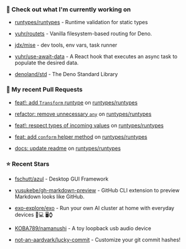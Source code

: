 ### 👷 Check out what I'm currently working on



- [runtypes/runtypes](https://github.com/runtypes/runtypes) - Runtime validation for static types

- [yuhr/routets](https://github.com/yuhr/routets) - Vanilla filesystem-based routing for Deno.

- [jdx/mise](https://github.com/jdx/mise) - dev tools, env vars, task runner

- [yuhr/use-await-data](https://github.com/yuhr/use-await-data) - A React hook that executes an async task to populate the desired data.

- [denoland/std](https://github.com/denoland/std) - The Deno Standard Library

### 🔨 My recent Pull Requests



- [feat!: add `Transform` runtype](https://github.com/runtypes/runtypes/pull/400) on [runtypes/runtypes](https://github.com/runtypes/runtypes)

- [refactor: remove unnecessary `any`](https://github.com/runtypes/runtypes/pull/399) on [runtypes/runtypes](https://github.com/runtypes/runtypes)

- [feat!: respect types of incoming values](https://github.com/runtypes/runtypes/pull/398) on [runtypes/runtypes](https://github.com/runtypes/runtypes)

- [feat: add `conform` helper method](https://github.com/runtypes/runtypes/pull/397) on [runtypes/runtypes](https://github.com/runtypes/runtypes)

- [docs: update readme](https://github.com/runtypes/runtypes/pull/395) on [runtypes/runtypes](https://github.com/runtypes/runtypes)

### ⭐ Recent Stars



- [fschutt/azul](https://github.com/fschutt/azul) - Desktop GUI Framework

- [yusukebe/gh-markdown-preview](https://github.com/yusukebe/gh-markdown-preview) - GitHub CLI extension to preview Markdown looks like GitHub.

- [exo-explore/exo](https://github.com/exo-explore/exo) - Run your own AI cluster at home with everyday devices 📱💻 🖥️⌚

- [KOBA789/namanushi](https://github.com/KOBA789/namanushi) - A toy loopback usb audio device

- [not-an-aardvark/lucky-commit](https://github.com/not-an-aardvark/lucky-commit) - Customize your git commit hashes!